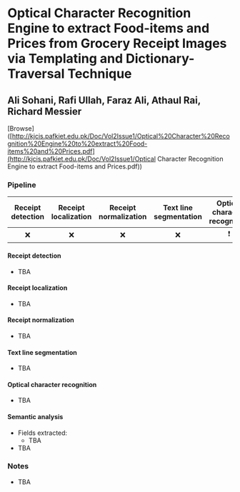 # Optical Character Recognition Engine to extract Food-items and Prices from Grocery Receipt Images via Templating and Dictionary-Traversal Technique

## Ali Sohani, Rafi Ullah, Faraz Ali, Athaul Rai,  Richard Messier

[Browse]([http://kjcis.pafkiet.edu.pk/Doc/Vol2Issue1/Optical%20Character%20Recognition%20Engine%20to%20extract%20Food-items%20and%20Prices.pdf](http://kjcis.pafkiet.edu.pk/Doc/Vol2Issue1/Optical Character Recognition Engine to extract Food-items and Prices.pdf))

### Pipeline

| Receipt detection | Receipt localization | Receipt normalization | Text line segmentation | Optical character recognition | Semantic analysis |
| :---------------: | :------------------: | :-------------------: | :--------------------: | :---------------------------: | :---------------: |
|         ❌         |          ❌           |           ❌           |           ❌            |               ❗               |         ✔️         |

#### Receipt detection

* TBA

#### Receipt localization

* TBA

#### Receipt normalization

* TBA

#### Text line segmentation

* TBA

#### Optical character recognition

- TBA

#### Semantic analysis

- Fields extracted:
  - TBA
- TBA

### Notes

* TBA
